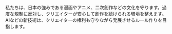 私たちは、日本の強みである漫画やアニメ、二次創作などの文化を守ります。過度な規制に反対し、クリエイターが安心して創作を続けられる環境を整えます。AIなどの新技術は、クリエイターの権利も守りながら発展させるルール作りを目指します。
